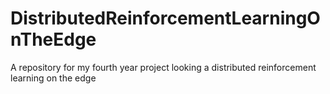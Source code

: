 # DistributedReinforcementLearningOnTheEdge
A repository for my fourth year project looking a distributed reinforcement learning on the edge
